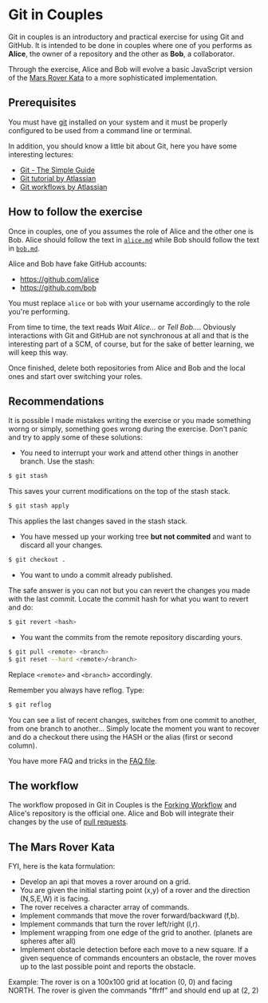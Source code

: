 Git in Couples
==============

Git in couples is an introductory and practical exercise for using Git
and GitHub. It is intended to be done in couples where one of you performs
as __Alice__, the owner of a repository and the other as __Bob__, a
collaborator.

Through the exercise, Alice and Bob will evolve a basic JavaScript version
of the [Mars Rover Kata](http://craftsmanship.sv.cmu.edu/katas/mars-rover-kata)
to a more sophisticated implementation.

Prerequisites
-------------

You must have [git](http://git-scm.com/downloads) installed on your system and
it must be properly configured to be used from a command line or terminal.

In addition, you should know a little bit about Git, here you have some interesting
lectures:
 * [Git - The Simple Guide](http://rogerdudler.github.io/git-guide/)
 * [Git tutorial by Atlassian](https://www.atlassian.com/git/tutorial)
 * [Git workflows by Atlassian](https://www.atlassian.com/git/workflows)

How to follow the exercise
--------------------------

Once in couples, one of you assumes the role of Alice and the other one is Bob.
Alice should follow the text in
[`alice.md`](https://github.com/lodr/gitincouples/blob/master/alice.md)
while Bob should follow the text in
[`bob.md`](https://github.com/lodr/gitincouples/blob/master/bob.md).

Alice and Bob have fake GitHub accounts:
 * https://github.com/alice
 * https://github.com/bob

You must replace `alice` or `bob` with your username accordingly to the role
you're performing.

From time to time, the text reads _Wait Alice..._ or _Tell Bob..._. Obviously
interactions with Git and GitHub are not synchronous at all and that is the
interesting part of a SCM, of course, but for the sake of better learning, we
will keep this way.

Once finished, delete both repositories from Alice and Bob and the local ones
and start over switching your roles.

Recommendations
---------------

It is possible I made mistakes writing the exercise or you made something worng or simply, something goes
wrong during the exercise. Don't panic and try to apply some of these solutions:

 * You need to interrupt your work and attend other things in another branch. Use the stash:

```bash
$ git stash
```

This saves your current modifications on the top of the stash stack.

```bash
$ git stash apply
```

This applies the last changes saved in the stash stack.

 * You have messed up your working tree **but not commited** and want to discard all your changes.

```bash
$ git checkout .
```

 * You want to undo a commit already published.

The safe answer is you can not but you can revert the changes you made with the last commit.
Locate the commit hash for what you want to revert and do:

```bash
$ git revert <hash>
```

 * You want the commits from the remote repository discarding yours.

```bash
$ git pull <remote> <branch>
$ git reset --hard <remote>/<branch>
```

Replace `<remote>` and `<branch>` accordingly.

Remember you always have reflog. Type:

```bash
$ git reflog
```

You can see a list of recent changes, switches from one commit to another, from one branch to another...
Simply locate the moment you want to recover and do a checkout there using the HASH or the alias (first
or second column).

You have more FAQ and tricks in the [FAQ file](https://github.com/lodr/gitincouples/edit/master/faq.md).

The workflow
------------

The workflow proposed in Git in Couples is the
[Forking Workflow](https://www.atlassian.com/git/workflows#!workflow-forking) and
Alice's repository is the official one. Alice and Bob will integrate their changes
by the use of [pull requests](https://help.github.com/articles/using-pull-requests).

The Mars Rover Kata
-------------------

FYI, here is the kata formulation:

 * Develop an api that moves a rover around on a grid.
 * You are given the initial starting point (x,y) of a rover and the direction (N,S,E,W) it is facing.
 * The rover receives a character array of commands.
 * Implement commands that move the rover forward/backward (f,b).
 * Implement commands that turn the rover left/right (l,r).
 * Implement wrapping from one edge of the grid to another. (planets are spheres after all)
 * Implement obstacle detection before each move to a new square. If a given sequence of commands encounters an obstacle, the rover moves up to the last possible point and reports the obstacle.

Example: The rover is on a 100x100 grid at location (0, 0) and facing NORTH.
The rover is given the commands "ffrff" and should end up at (2, 2)
